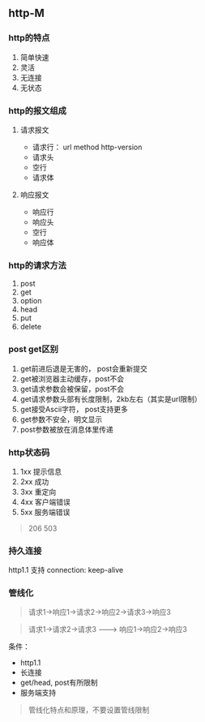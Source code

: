 ## http-M

### http的特点
1. 简单快速
2. 灵活
3. 无连接
4. 无状态

### http的报文组成
1. 请求报文
   - 请求行： url method http-version
   - 请求头
   - 空行
   - 请求体

2. 响应报文
   - 响应行
   - 响应头
   - 空行
   - 响应体

### http的请求方法
1. post
2. get
3. option
4. head
5. put
6. delete

### post get区别
1. get前进后退是无害的， post会重新提交
2. get被浏览器主动缓存，post不会
3. get请求参数会被保留，post不会
4. get请求参数头部有长度限制，2kb左右（其实是url限制）
5. get接受Ascii字符， post支持更多
6. get参数不安全，明文显示
7. post参数被放在消息体里传递


### http状态码
1. 1xx 提示信息
2. 2xx 成功 
3. 3xx 重定向
4. 4xx 客户端错误
5. 5xx 服务端错误

> 206 503 

### 持久连接
http1.1 支持 connection: keep-alive

### 管线化
>请求1->响应1->请求2->响应2->请求3->响应3

>请求1->请求2->请求3 ---> 响应1->响应2->响应3

条件： 
- http1.1
- 长连接
- get/head, post有所限制
- 服务端支持

> 管线化特点和原理，不要设置管线限制

